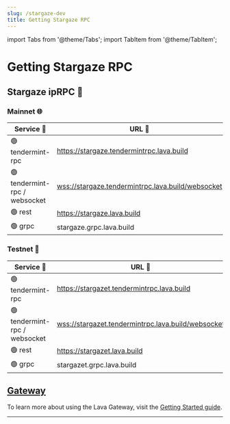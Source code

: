 ```yaml
---
slug: /stargaze-dev
title: Getting Stargaze RPC
---
```


import Tabs from '@theme/Tabs';
import TabItem from '@theme/TabItem';

# Getting Stargaze RPC

## Stargaze ipRPC 🌌

### Mainnet 🌐

| Service 🔌                    | URL 🔗                                              |
| ----------------------------- | --------------------------------------------------- |
| 🟢 tendermint-rpc             | <https://stargaze.tendermintrpc.lava.build>         |
| 🟢 tendermint-rpc / websocket | <wss://stargaze.tendermintrpc.lava.build/websocket> |
| 🟢 rest                       | <https://stargaze.lava.build>                       |
| 🟢 grpc                       | stargaze.grpc.lava.build                            |

### Testnet 🧪

| Service 🔌                    | URL 🔗                                               |
| ----------------------------- | ---------------------------------------------------- |
| 🟢 tendermint-rpc             | <https://stargazet.tendermintrpc.lava.build>         |
| 🟢 tendermint-rpc / websocket | <wss://stargazet.tendermintrpc.lava.build/websocket> |
| 🟢 rest                       | <https://stargazet.lava.build>                       |
| 🟢 grpc                       | stargazet.grpc.lava.build                            |

## [Gateway](https://gateway.lavanet.xyz/?utm_source=stargaze-dev&utm_medium=docs&utm_campaign=docs-to-gateway)

To learn more about using the Lava Gateway, visit the [Getting Started guide](https://docs.lavanet.xyz/gateway-getting-started?utm_source=stargaze-dev&utm_medium=docs&utm_campaign=docs-to-docs).

<hr />
<br />
